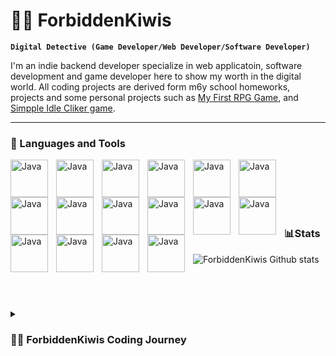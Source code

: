 # 🚫🥝 ForbiddenKiwis
**`Digital Detective (Game Developer/Web Developer/Software Developer)`**

I'm an indie backend developer specialize in web applicatoin, software development and game developer here to show my worth in the digital world. All coding projects are derived form m6y school homeworks, projects and some personal projects such as [My First RPG Game](https://github.com/ForbiddenKiwis/First-2D-RPG-Game), and [Simpple Idle Cliker game](https://github.com/ForbiddenKiwis/Idle-Clicker-game).

---

### 🧰 Languages and Tools

<img align="left" alt="Java" width="60px" style="padding-right:10px;" src="https://cdn.jsdelivr.net/gh/devicons/devicon@latest/icons/java/java-original.svg" />
<img align="left" alt="Java" width="60px" style="padding-right:10px;" src="https://cdn.jsdelivr.net/gh/devicons/devicon@latest/icons/csharp/csharp-original.svg" />
<img align="left" alt="Java" width="60px" style="padding-right:10px;" src="https://cdn.jsdelivr.net/gh/devicons/devicon@latest/icons/cplusplus/cplusplus-original.svg" />
<img align="left" alt="Java" width="60px" style="padding-right:10px;" src="https://cdn.jsdelivr.net/gh/devicons/devicon@latest/icons/python/python-original.svg" />
<img align="left" alt="Java" width="60px" style="padding-right:10px;" src="https://cdn.jsdelivr.net/gh/devicons/devicon@latest/icons/android/android-original.svg" />
<img align="left" alt="Java" width="60px" style="padding-right:10px;" src="https://cdn.jsdelivr.net/gh/devicons/devicon@latest/icons/androidstudio/androidstudio-original.svg" />
<img align="left" alt="Java" width="60px" style="padding-right:10px;" src="https://cdn.jsdelivr.net/gh/devicons/devicon@latest/icons/swift/swift-original.svg" />
<img align="left" alt="Java" width="60px" style="padding-right:10px;" src="https://cdn.jsdelivr.net/gh/devicons/devicon@latest/icons/microsoftsqlserver/microsoftsqlserver-plain-wordmark.svg" />
<img align="left" alt="Java" width="60px" style="padding-right:10px;" src="https://cdn.jsdelivr.net/gh/devicons/devicon@latest/icons/sqlite/sqlite-original-wordmark.svg" />
<img align="left" alt="Java" width="60px" style="padding-right:10px;" src="https://cdn.jsdelivr.net/gh/devicons/devicon@latest/icons/mysql/mysql-original-wordmark.svg" />
<img align="left" alt="Java" width="60px" style="padding-right:10px;" src="https://cdn.jsdelivr.net/gh/devicons/devicon@latest/icons/firebase/firebase-original-wordmark.svg" />
<img align="left" alt="Java" width="60px" style="padding-right:10px;" src="https://cdn.jsdelivr.net/gh/devicons/devicon@latest/icons/dot-net/dot-net-original-wordmark.svg" />
<img align="left" alt="Java" width="60px" style="padding-right:10px;" src="https://cdn.jsdelivr.net/gh/devicons/devicon@latest/icons/dotnetcore/dotnetcore-original.svg" />
<img align="left" alt="Java" width="60px" style="padding-right:10px;" 
 src="https://cdn.jsdelivr.net/gh/devicons/devicon@latest/icons/github/github-original.svg" />
 <img align="left" alt="Java" width="60px" style="padding-right:10px;" src="https://cdn.jsdelivr.net/gh/devicons/devicon@latest/icons/git/git-original.svg" />
<img align="left" alt="Java" width="60px" style="padding-right:10px;" src="https://cdn.jsdelivr.net/gh/devicons/devicon@latest/icons/junit/junit-plain.svg" />
<br/>
<br/>
<br/>
<br/>

#
### 📊Stats
![ForbiddenKiwis Github stats](https://github-readme-stats.vercel.app/api?username=ForbiddenKiwis&show_icons=true&theme=chartreuse-dark)
 
<br />  

#
<details>
  <summary><h3>🚫🥝 ForbiddenKiwis Coding Journey</h3></summary>
    I started my coding journey at 2022 as a computer science with the drive to learn how to create games, animation, softwares whether it was on PC or mobile. And all the while, learning how to code in C# my first programming language I learn how to code in Java, python and later on in C++. My skill in Java soon begun to become the main programming language as I utilized it more and more during my school year. It all started with a dream in creating my first ever ideal video game and in order to accomplish it I will learn how to use Unity, Unreal engine and renpy. Additionaly I will make learn and master the snake and C++ as it might come in handy later. Life gives one's challenge and I will grow and overcome it as I have a dream that one day my game will revolutionize the industry. Don't blink cause I'm comming to engraved my name in history.
<!---
ForbiddenKiwis/ForbiddenKiwis is a ✨ special ✨ repository because its `README.md` (this file) appears on your GitHub profile.
You can click the Preview link to take a look at your changes.
--->
